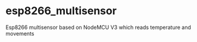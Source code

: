 # esp8266_multisensor
Esp8266 multisensor based on NodeMCU V3 which reads temperature and movements
